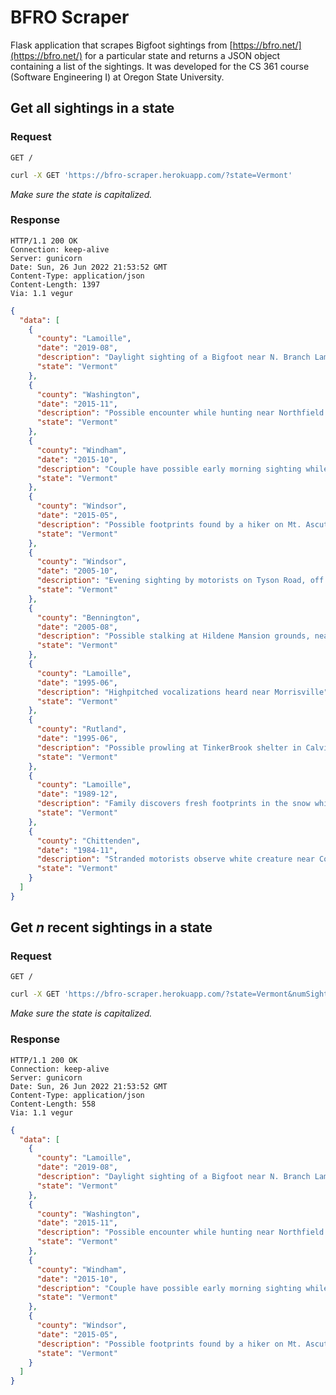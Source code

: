 # BFRO Scraper

Flask application that scrapes Bigfoot sightings from [https://bfro.net/](https://bfro.net/) for a particular state and returns a JSON object containing a list of the sightings. It was developed for the CS 361 course (Software Engineering I) at Oregon State University.

## Get all sightings in a state

### Request

`GET /`

```sh
curl -X GET 'https://bfro-scraper.herokuapp.com/?state=Vermont'
```

_Make sure the state is capitalized._

### Response

    HTTP/1.1 200 OK
    Connection: keep-alive
    Server: gunicorn
    Date: Sun, 26 Jun 2022 21:53:52 GMT
    Content-Type: application/json
    Content-Length: 1397
    Via: 1.1 vegur

```json
{
  "data": [
    {
      "county": "Lamoille",
      "date": "2019-08",
      "description": "Daylight sighting of a Bigfoot near N. Branch Lamoille River in Eden",
      "state": "Vermont"
    },
    {
      "county": "Washington",
      "date": "2015-11",
      "description": "Possible encounter while hunting near Northfield Falls",
      "state": "Vermont"
    },
    {
      "county": "Windham",
      "date": "2015-10",
      "description": "Couple have possible early morning sighting while driving outside Brattleboro",
      "state": "Vermont"
    },
    {
      "county": "Windsor",
      "date": "2015-05",
      "description": "Possible footprints found by a hiker on Mt. Ascutney",
      "state": "Vermont"
    },
    {
      "county": "Windsor",
      "date": "2005-10",
      "description": "Evening sighting by motorists on Tyson Road, off Route 100, outside Ludlow",
      "state": "Vermont"
    },
    {
      "county": "Bennington",
      "date": "2005-08",
      "description": "Possible stalking at Hildene Mansion grounds, near Manchester",
      "state": "Vermont"
    },
    {
      "county": "Lamoille",
      "date": "1995-06",
      "description": "Highpitched vocalizations heard near Morrisville",
      "state": "Vermont"
    },
    {
      "county": "Rutland",
      "date": "1995-06",
      "description": "Possible prowling at TinkerBrook shelter in Calvin Coolidge State Forest",
      "state": "Vermont"
    },
    {
      "county": "Lamoille",
      "date": "1989-12",
      "description": "Family discovers fresh footprints in the snow while cutting down a Christmas tree",
      "state": "Vermont"
    },
    {
      "county": "Chittenden",
      "date": "1984-11",
      "description": "Stranded motorists observe white creature near Colchester",
      "state": "Vermont"
    }
  ]
}
```

## Get _n_ recent sightings in a state

### Request

`GET /`

```sh
curl -X GET 'https://bfro-scraper.herokuapp.com/?state=Vermont&numSightings=4'
```

_Make sure the state is capitalized._

### Response

    HTTP/1.1 200 OK
    Connection: keep-alive
    Server: gunicorn
    Date: Sun, 26 Jun 2022 21:53:52 GMT
    Content-Type: application/json
    Content-Length: 558
    Via: 1.1 vegur

```json
{
  "data": [
    {
      "county": "Lamoille",
      "date": "2019-08",
      "description": "Daylight sighting of a Bigfoot near N. Branch Lamoille River in Eden",
      "state": "Vermont"
    },
    {
      "county": "Washington",
      "date": "2015-11",
      "description": "Possible encounter while hunting near Northfield Falls",
      "state": "Vermont"
    },
    {
      "county": "Windham",
      "date": "2015-10",
      "description": "Couple have possible early morning sighting while driving outside Brattleboro",
      "state": "Vermont"
    },
    {
      "county": "Windsor",
      "date": "2015-05",
      "description": "Possible footprints found by a hiker on Mt. Ascutney",
      "state": "Vermont"
    }
  ]
}
```
